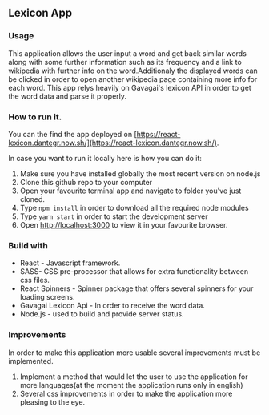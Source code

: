 ## Lexicon App

### Usage
This application allows the user input a word and get back similar words along with some further information such as its frequency and a link to wikipedia with further info on the word.Additionaly the displayed words can be clicked in order to open another wikipedia page containing more info for each word. This app relys heavily on Gavagai's lexicon API in order to get the word data and parse it properly.

### How to run it.

You can the find the app deployed on [https://react-lexicon.dantegr.now.sh/](https://react-lexicon.dantegr.now.sh/).

In case you want to run it locally here is how you can do it: 

1. Make sure you have installed globally the most recent version on node.js
2. Clone this github repo to your computer
3. Open your favourite terminal app and navigate to folder you've just cloned.
4. Type `npm install` in order to download all the required node modules
5. Type `yarn start` in order to start the development server
6. Open [http://localhost:3000](http://localhost:3000) to view it in your favourite browser.


### Build with

* React - Javascript framework.
* SASS- CSS pre-processor that allows for extra functionality between css files.
* React Spinners - Spinner package that offers several spinners for your loading screens.
* Gavagai Lexicon Api - In order to receive the word data.
* Node.js - used to build and provide server status.

### Improvements

In order to make this application more usable several improvements must be implemented.

1. Implement a method that would let the user to use the application for more languages(at the moment the application runs only in english)
2. Several css improvements in order to make the application more pleasing to the eye.

